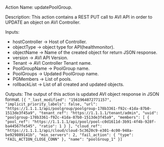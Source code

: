 Action Name:
    updatePoolGroup.

Description:
	This action contains a REST PUT call to AVI API in order to UPDATE an object on AVI Controller.

Inputs:
   - hostController  	   -> Host of Controller.
   - objectType   		   -> object type for API(healthmonitor).
   - objectName   		   -> Name of the created object for return JSON response.
   - version 	  		     -> AVI API Version.
   - Tenant 	  		     -> AVI Controller Tenant name.
   - PoolGroupName       -> PoolGroup name.
   - PoolGroups          -> Updated PoolGroup name.
   - PGMembers           -> List of pools.
   - rollbackList        -> List of all created and updated objects.



Outputs:
    The output of this action is updated AVI object response in JSON format.
    ```
	[{
	    "_last_modified": "1561964872771157",
	    "implicit_priority_labels": false,
	    "url": "https://1.1.1.1/api/poolgroup/poolgroup-178b3361-f92c-41da-87b0-1513de3f45a9",
	    "tenant_ref": "https://1.1.1.1/tenant/admin",
	    "uuid": "poolgroup-178b3361-f92c-41da-87b0-1513de3f45a9",
	    "members": [
	      {
	        "pool_ref": "https://1.1.1.1/api/pool/pool-c0d1611d-3b91-4f4b-928f-ba44567fe545",
	        "ratio": 1
	      }
	    ],
	    "cloud_ref": "https://1.1.1.1/api/cloud/cloud-5c3620c9-e301-4c00-948a-be929809141b",
	    "min_servers": 2,
	    "fail_action": {
	      "type": "FAIL_ACTION_CLOSE_CONN"
	    },
	    "name": "poolGroup_1"
	}]
    ```